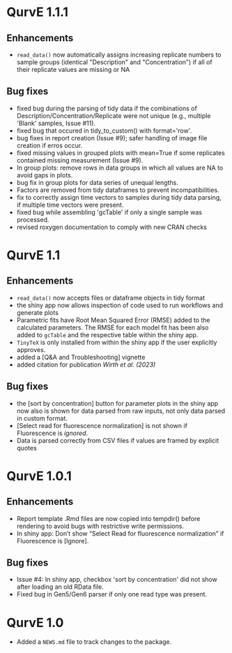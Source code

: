 # QurvE 1.1.1

## Enhancements

* `read_data()` now automatically assigns increasing replicate numbers to sample groups (identical "Description" and "Concentration") if all of their replicate values are missing or NA

## Bug fixes

* fixed bug during the parsing of tidy data if the combinations of Description/Concentration/Replicate were not unique (e.g., multiple 'Blank' samples, Issue #11).
* fixed bug that occured in tidy_to_custom() with format='row'.
* bug fixes in report creation (Issue #9); safer handling of image file creation if erros occur.
* fixed missing values in grouped plots with mean=True if some replicates contained missing measurement (Issue #9).
* In group plots: remove rows in data groups in which all values are NA to avoid gaps in plots.
* bug fix in group plots for data series of unequal lengths.
* Factors are removed from tidy dataframes to prevent incompatibilities.
* fix to correctly assign time vectors to samples during tidy data parsing, if multiple time vectors were present.
* fixed bug while assembling 'gcTable' if only a single sample was processed.
* revised roxygen documentation to comply with new CRAN checks

# QurvE 1.1

## Enhancements

* `read_data()` now accepts files or dataframe objects in tidy format
* the shiny app now allows inspection of code used to run workflows and generate plots
* Parametric fits have Root Mean Squared Error (RMSE) added to the calculated parameters. The RMSE for each model fit has been also added to `gcTable` and the respective table within the shiny app.
* `TinyTeX` is only installed from within the shiny app if the user explicitly approves.
* added a [Q&A and Troubleshooting] vignette
* added citation for publication *Wirth et al. (2023)*

## Bug fixes

* the [sort by concentration] button for parameter plots in the shiny app now also is shown for data parsed from raw inputs, not only data parsed in custom format.
* [Select read for fluorescence normalization] is not shown if Fluorescence is *ignored*.
* Data is parsed correctly from CSV files if values are framed by explicit quotes

# QurvE 1.0.1

## Enhancements

* Report template .Rmd files are now copied into tempdir() before rendering to avoid bugs with restrictive write permissions.
* In shiny app: Don’t show “Select Read for fluorescence normalization” if Fluorescence is [Ignore].

## Bug fixes

* Issue #4: In shiny app, checkbox 'sort by concentration' did not show after loading an old RData file.
* Fixed bug in Gen5/Gen6 parser if only one read type was present.

# QurvE 1.0

* Added a `NEWS.md` file to track changes to the package.
